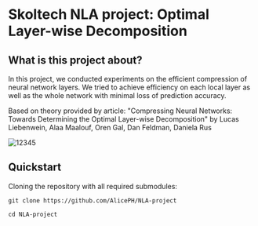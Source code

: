 Skoltech NLA project: Optimal Layer-wise Decomposition
===================================

## What is this project about?

In this project, we conducted experiments on the efficient compression of neural network layers. We tried to achieve efficiency on each local layer as well as the whole network with minimal loss of prediction accuracy.

Based on theory provided by article: "Compressing Neural Networks: Towards Determining the Optimal Layer-wise Decomposition" by Lucas Liebenwein,  Alaa Maalouf, Oren Gal, Dan Feldman, Daniela Rus

![12345](https://user-images.githubusercontent.com/98256321/209001199-c33f97e5-c5df-4975-9bf3-771f2cbf5cbb.png)

## Quickstart

Cloning the repository with all required submodules:

    git clone https://github.com/AlicePH/NLA-project

    cd NLA-project




